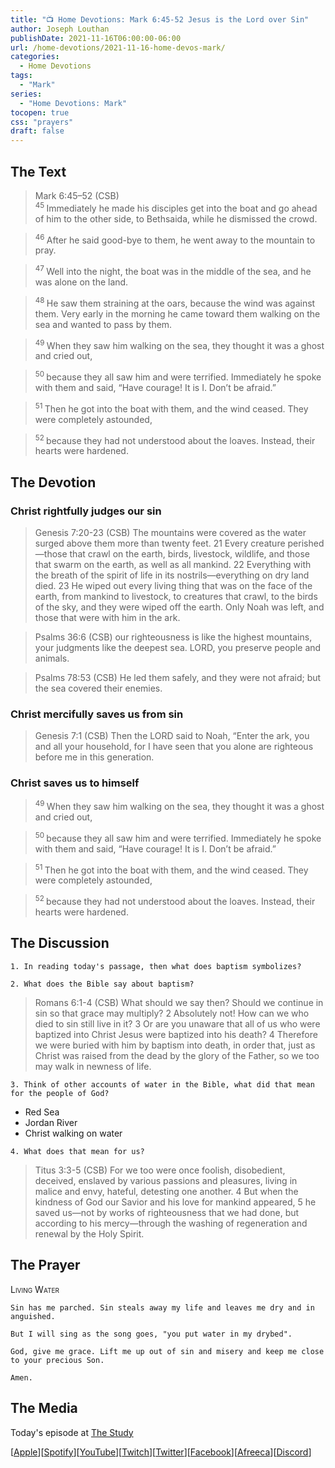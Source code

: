 ```yaml
---
title: "📺 Home Devotions: Mark 6:45-52 Jesus is the Lord over Sin"
author: Joseph Louthan
publishDate: 2021-11-16T06:00:00-06:00
url: /home-devotions/2021-11-16-home-devos-mark/
categories:
  - Home Devotions
tags:
  - "Mark"
series:
  - "Home Devotions: Mark"
tocopen: true
css: "prayers"
draft: false
---
```

## The Text

>Mark 6:45–52 (CSB)  
><sup> 45 </sup> Immediately he made his disciples get into the boat and go ahead of him to the other side, to Bethsaida, while he dismissed the crowd. 

><sup> 46 </sup> After he said good-bye to them, he went away to the mountain to pray. 

><sup> 47 </sup> Well into the night, the boat was in the middle of the sea, and he was alone on the land. 

><sup> 48 </sup> He saw them straining at the oars, because the wind was against them. Very early in the morning he came toward them walking on the sea and wanted to pass by them. 

><sup> 49 </sup> When they saw him walking on the sea, they thought it was a ghost and cried out, 

><sup> 50 </sup> because they all saw him and were terrified. Immediately he spoke with them and said, “Have courage! It is I. Don’t be afraid.” 

><sup> 51 </sup> Then he got into the boat with them, and the wind ceased. They were completely astounded, 

><sup> 52 </sup> because they had not understood about the loaves. Instead, their hearts were hardened.

## The Devotion

### Christ rightfully judges our sin

>Genesis 7:20-23 (CSB) The mountains were covered as the water surged above them more than twenty feet. 21 Every creature perished—those that crawl on the earth, birds, livestock, wildlife, and those that swarm on the earth, as well as all mankind. 22 Everything with the breath of the spirit of life in its nostrils—everything on dry land died. 23 He wiped out every living thing that was on the face of the earth, from mankind to livestock, to creatures that crawl, to the birds of the sky, and they were wiped off the earth. Only Noah was left, and those that were with him in the ark.

>Psalms 36:6 (CSB) our righteousness is like the highest mountains,
your judgments like the deepest sea.
LORD, you preserve people and animals.

>Psalms 78:53 (CSB) He led them safely, and they were not afraid;
but the sea covered their enemies.

### Christ mercifully saves us from sin

>Genesis 7:1 (CSB) Then the LORD said to Noah, “Enter the ark, you and all your household, for I have seen that you alone are righteous before me in this generation.

### Christ saves us to himself

><sup> 49 </sup> When they saw him walking on the sea, they thought it was a ghost and cried out, 

><sup> 50 </sup> because they all saw him and were terrified. Immediately he spoke with them and said, “Have courage! It is I. Don’t be afraid.” 

><sup> 51 </sup> Then he got into the boat with them, and the wind ceased. They were completely astounded, 

><sup> 52 </sup> because they had not understood about the loaves. Instead, their hearts were hardened.

## The Discussion

```text
1. In reading today's passage, then what does baptism symbolizes?
```

```text
2. What does the Bible say about baptism?
```

>Romans 6:1-4 (CSB) What should we say then? Should we continue in sin so that grace may multiply? 2 Absolutely not! How can we who died to sin still live in it? 3 Or are you unaware that all of us who were baptized into Christ Jesus were baptized into his death? 4 Therefore we were buried with him by baptism into death, in order that, just as Christ was raised from the dead by the glory of the Father, so we too may walk in newness of life.

```text
3. Think of other accounts of water in the Bible, what did that mean for the people of God?
```

- Red Sea
- Jordan River
- Christ walking on water

```text
4. What does that mean for us?
```

>Titus 3:3-5 (CSB) For we too were once foolish, disobedient, deceived, enslaved by various passions and pleasures, living in malice and envy, hateful, detesting one another. 4 But when the kindness of God our Savior and his love for mankind appeared, 5 he saved us—not by works of righteousness that we had done, but according to his mercy—through the washing of regeneration and renewal by the Holy Spirit.

## The Prayer

<div style='font-variant: small-caps;'>
Living Water
</div>

```text
Sin has me parched. Sin steals away my life and leaves me dry and in anguished.

But I will sing as the song goes, "you put water in my drybed".

God, give me grace. Lift me up out of sin and misery and keep me close to your precious Son.

Amen.
```

## The Media

Today's episode at [The Study](http://study.theologic.us/podcast/home-devotions-mark-645-52-jesus-is-the-lord-over-sin)

\[[Apple](https://podcasts.apple.com/us/podcast/the-study/id1557102127)\]\[[Spotify](https://open.spotify.com/show/0Xs5qsNvWePyRqcmtOTPkR)\]\[[YouTube](http://youtube.theologic.us)\]\[[Twitch](http://twitch.theologic.us)\]\[[Twitter](https://twitter.com/theologic_us)\]\[[Facebook](https://www.facebook.com/groups/462231051477464)\]\[[Afreeca](https://bj.afreecatv.com/theologicus)\]\[[Discord](http://discord.theologic.us)\]
